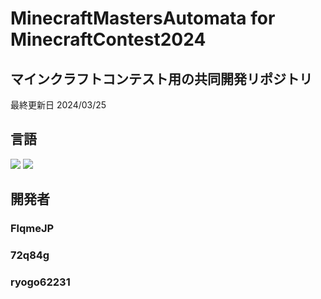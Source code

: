 # MinecraftMastersAutomata for MinecraftContest2024
## マインクラフトコンテスト用の共同開発リポジトリ

最終更新日 2024/03/25

## 言語
<img src="https://img.shields.io/badge/-C-A8B9CC.svg?logo=c&style=flat">
<img src="https://img.shields.io/badge/-Python-3776AB.svg?logo=python&style=flat">

## 開発者
### FlqmeJP
### 72q84g
### ryogo62231
